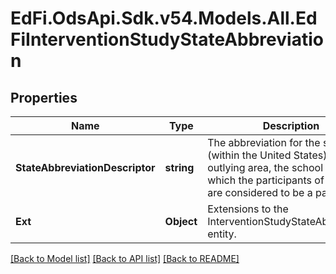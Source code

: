 # EdFi.OdsApi.Sdk.v54.Models.All.EdFiInterventionStudyStateAbbreviation

## Properties

Name | Type | Description | Notes
------------ | ------------- | ------------- | -------------
**StateAbbreviationDescriptor** | **string** | The abbreviation for the state (within the United States) or outlying area, the school system of which the participants of the study are considered to be a part. | 
**Ext** | **Object** | Extensions to the InterventionStudyStateAbbreviation entity. | [optional] 

[[Back to Model list]](../../README.md#documentation-for-models) [[Back to API list]](../../README.md#documentation-for-api-endpoints) [[Back to README]](../../README.md)

